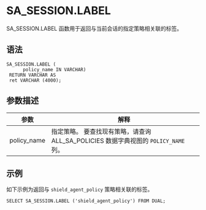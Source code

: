 SA_SESSION.LABEL 
=====================================

SA_SESSION.LABEL 函数用于返回与当前会话的指定策略相关联的标签。

语法 
-----------

```unknow
SA_SESSION.LABEL (
      policy_name IN VARCHAR)
 RETURN VARCHAR AS
 ret VARCHAR (4000);
```



参数描述 
-------------



|   **参数**    |                           **解释**                           |
|-------------|------------------------------------------------------------|
| policy_name | 指定策略。 要查找现有策略，请查询 ALL_SA_POLICIES 数据字典视图的 `POLICY_NAME` 列。 |



示例 
-----------

如下示例为返回与 `shield_agent_policy` 策略相关联的标签。

```unknow
SELECT SA_SESSION.LABEL ('shield_agent_policy') FROM DUAL;
```



